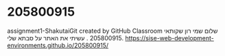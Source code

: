 # 205800915
assignment1-ShakutaiGit created by GitHub Classroom
שלום שמי רון שקותאי 205800915 .
עשיתי את האתר על סבתא שלי.
https://sise-web-development-environments.github.io/205800915/
